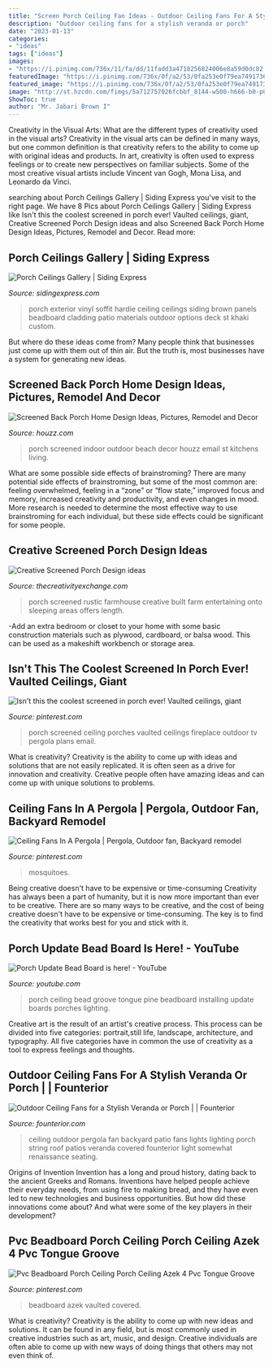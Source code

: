 ```yaml
---
title: "Screen Porch Ceiling Fan Ideas - Outdoor Ceiling Fans For A Stylish Veranda Or Porch"
description: "Outdoor ceiling fans for a stylish veranda or porch"
date: "2023-01-13"
categories:
- "ideas"
tags: ["ideas"]
images:
- "https://i.pinimg.com/736x/11/fa/dd/11fadd3a4710256824006e8a59d0dc82.jpg"
featuredImage: "https://i.pinimg.com/736x/0f/a2/53/0fa253e0f79ea749173655d539d42439.jpg"
featured_image: "https://i.pinimg.com/736x/0f/a2/53/0fa253e0f79ea749173655d539d42439.jpg"
image: "http://st.hzcdn.com/fimgs/5a712757026fcbbf_8144-w500-h666-b0-p0--beach-style-porch.jpg"
ShowToc: true
author: "Mr. Jabari Brown I"
---
```



Creativity in the Visual Arts: What are the different types of creativity used in the visual arts?
Creativity in the visual arts can be defined in many ways, but one common definition is that creativity refers to the ability to come up with original ideas and products. In art, creativity is often used to express feelings or to create new perspectives on familiar subjects. Some of the most creative visual artists include Vincent van Gogh, Mona Lisa, and Leonardo da Vinci.

	

		
searching about Porch Ceilings Gallery | Siding Express you've visit to the right page. We have 8 Pics about Porch Ceilings Gallery | Siding Express like Isn&#039;t this the coolest screened in porch ever! Vaulted ceilings, giant, Creative Screened Porch Design ideas and also Screened Back Porch Home Design Ideas, Pictures, Remodel and Decor. Read more:
		
    
## Porch Ceilings Gallery | Siding Express

<img loading=lazy src="https://www.sidingexpress.com/wp-content/uploads/2019/06/DSCF1753.jpg" onerror="this.onerror=null;this.src='https://tse3.mm.bing.net/th?id=OIP.gs6mQgfnuo54tvMMOKPzkwHaFj&amp;pid=15.1';" alt="Porch Ceilings Gallery | Siding Express">

_Source: sidingexpress.com_

>porch exterior vinyl soffit hardie ceiling ceilings siding brown panels beadboard cladding patio materials outdoor options deck st khaki custom. 

	

But where do these ideas come from? Many people think that businesses just come up with them out of thin air. But the truth is, most businesses have a system for generating new ideas.

    
## Screened Back Porch Home Design Ideas, Pictures, Remodel And Decor

<img loading=lazy src="http://st.hzcdn.com/fimgs/5a712757026fcbbf_8144-w500-h666-b0-p0--beach-style-porch.jpg" onerror="this.onerror=null;this.src='https://tse1.mm.bing.net/th?id=OIP.KqVs-ENQzpWEItmACaVnUgHaJ3&amp;pid=15.1';" alt="Screened Back Porch Home Design Ideas, Pictures, Remodel and Decor">

_Source: houzz.com_

>porch screened indoor outdoor beach decor houzz email st kitchens living. 

	

What are some possible side effects of brainstroming?
There are many potential side effects of brainstroming, but some of the most common are: feeling overwhelmed, feeling in a “zone” or “flow state,” improved focus and memory, increased creativity and productivity, and even changes in mood. More research is needed to determine the most effective way to use brainstroming for each individual, but these side effects could be significant for some people.

    
## Creative Screened Porch Design Ideas

<img loading=lazy src="https://www.thecreativityexchange.com/wp-content/uploads/2017/09/Farm-Screened-Porch.jpg" onerror="this.onerror=null;this.src='https://tse4.mm.bing.net/th?id=OIP.gyDjNQ-9Epj5F3xMZKjBUwHaLH&amp;pid=15.1';" alt="Creative Screened Porch Design ideas">

_Source: thecreativityexchange.com_

>porch screened rustic farmhouse creative built farm entertaining onto sleeping areas offers length. 

	

-Add an extra bedroom or closet to your home with some basic construction materials such as plywood, cardboard, or balsa wood. This can be used as a makeshift workbench or storage area. 

    
## Isn&#039;t This The Coolest Screened In Porch Ever! Vaulted Ceilings, Giant

<img loading=lazy src="https://i.pinimg.com/736x/09/60/20/096020a41b085ae8bfe13c13fcb87e6b.jpg" onerror="this.onerror=null;this.src='https://tse4.mm.bing.net/th?id=OIP.LWD6iR__oYbYj1cAt59h6QHaFM&amp;pid=15.1';" alt="Isn&#039;t this the coolest screened in porch ever! Vaulted ceilings, giant">

_Source: pinterest.com_

>porch screened ceiling porches vaulted ceilings fireplace outdoor tv pergola plans email. 

	

What is creativity?
Creativity is the ability to come up with ideas and solutions that are not easily replicated. It is often seen as a drive for innovation and creativity. Creative people often have amazing ideas and can come up with unique solutions to problems.

    
## Ceiling Fans In A Pergola | Pergola, Outdoor Fan, Backyard Remodel

<img loading=lazy src="https://i.pinimg.com/736x/11/fa/dd/11fadd3a4710256824006e8a59d0dc82.jpg" onerror="this.onerror=null;this.src='https://tse2.mm.bing.net/th?id=OIP.sjzpfoIDx0uvU4OXkB65igHaHF&amp;pid=15.1';" alt="Ceiling Fans In A Pergola | Pergola, Outdoor fan, Backyard remodel">

_Source: pinterest.com_

>mosquitoes. 

	

Being creative doesn't have to be expensive or time-consuming
Creativity has always been a part of humanity, but it is now more important than ever to be creative. There are so many ways to be creative, and the cost of being creative doesn't have to be expensive or time-consuming. The key is to find the creativity that works best for you and stick with it.

    
## Porch Update Bead Board Is Here! - YouTube

<img loading=lazy src="https://i.ytimg.com/vi/Ws8ghg_1Vlw/hqdefault.jpg" onerror="this.onerror=null;this.src='https://tse2.mm.bing.net/th?id=OIP.E5IzDdRQFXShkspAj8NzaAHaFj&amp;pid=15.1';" alt="Porch Update Bead Board is here! - YouTube">

_Source: youtube.com_

>porch ceiling bead groove tongue pine beadboard installing update boards porches lighting. 

	

Creative art is the result of an artist's creative process. This process can be divided into five categories: portrait,still life, landscape, architecture, and typography. All five categories have in common the use of creativity as a tool to express feelings and thoughts.

    
## Outdoor Ceiling Fans For A Stylish Veranda Or Porch | | Founterior

<img loading=lazy src="https://founterior.com/wp-content/uploads/2015/05/outdoor-ceiling-fan-12.jpg" onerror="this.onerror=null;this.src='https://tse1.mm.bing.net/th?id=OIP.0Qw9Z_EEYsBNx5QOOQATpgHaLH&amp;pid=15.1';" alt="Outdoor Ceiling Fans for a Stylish Veranda or Porch | | Founterior">

_Source: founterior.com_

>ceiling outdoor pergola fan backyard patio fans lights lighting porch string roof patios veranda covered founterior light somewhat renaissance seating. 

	

Origins of Invention
Invention has a long and proud history, dating back to the ancient Greeks and Romans. Inventions have helped people achieve their everyday needs, from using fire to making bread, and they have even led to new technologies and business opportunities. But how did these innovations come about? And what were some of the key players in their development?

    
## Pvc Beadboard Porch Ceiling Porch Ceiling Azek 4 Pvc Tongue Groove

<img loading=lazy src="https://i.pinimg.com/736x/0f/a2/53/0fa253e0f79ea749173655d539d42439.jpg" onerror="this.onerror=null;this.src='https://tse2.mm.bing.net/th?id=OIP.3BT9y-Vg3bkq23pCzS9a5gHaFj&amp;pid=15.1';" alt="Pvc Beadboard Porch Ceiling Porch Ceiling Azek 4 Pvc Tongue Groove">

_Source: pinterest.com_

>beadboard azek vaulted covered. 

	

What is creativity?
Creativity is the ability to come up with new ideas and solutions. It can be found in any field, but is most commonly used in creative industries such as art, music, and design. Creative individuals are often able to come up with new ways of doing things that others may not even think of.

